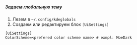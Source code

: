 ##### Задаем глобальную тему

1. Лезем в `~/.config/kdeglobals`
2. Создаем или редактируем блок `[UiSettings]`

```
[UiSettings]
ColorScheme=<prefered color scheme name> # exmpl: MoeDark
```
